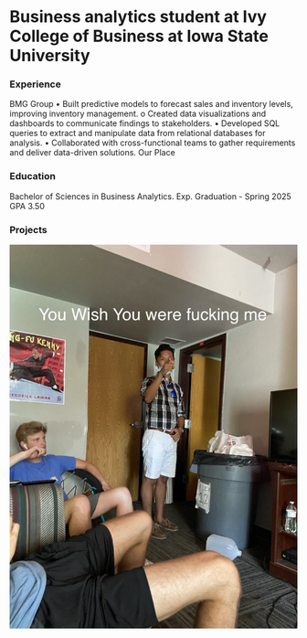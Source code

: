 # Business analytics student at Ivy College of Business at Iowa State University

### Experience
BMG Group 
  •	Built predictive models to forecast sales and inventory levels, improving inventory management.
    o	Created data visualizations and dashboards to communicate findings to stakeholders.
  •	Developed SQL queries to extract and manipulate data from relational databases for analysis.
  •	Collaborated with cross-functional teams to gather requirements and deliver data-driven solutions.
    Our Place 

### Education
Bachelor of Sciences in Business Analytics. Exp. Graduation - Spring 2025
GPA 3.50

### Projects
![pricute](/2020-08/IMG_E1900.JPG)

